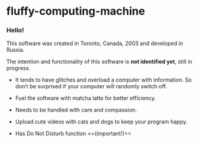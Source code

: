 # fluffy-computing-machine
### Hello!
This software was created in Toronto, Canada, 2003 and developed in Russia. 

The intention and functionality of this software is **not identified yet**, still in progress.

- It tends to have glitches and overload a computer with information. So don’t be surprised if your computer will randomly switch off.

- Fuel the software with matcha latte for better efficiency.

- Needs to be handled with care and compassion.

- Upload cute videos with cats and dogs to keep your program happy.

- Has Do Not Disturb function ==(important!)==
